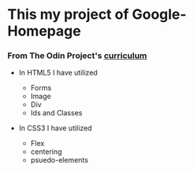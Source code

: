 # This my project of Google-Homepage

### From The Odin Project's [curriculum](http://www.theodinproject.com/courses/web-development-101/lessons/html-css)

* In HTML5 I have utilized
	* Forms
	* Image
	* Div 
	* Ids and Classes

* In CSS3 I have utilized
	* Flex
	* centering
	* psuedo-elements


